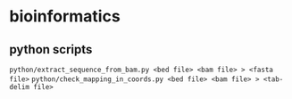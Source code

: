 # bioinformatics
## python scripts
`python/extract_sequence_from_bam.py <bed file> <bam file> > <fasta file>`
`python/check_mapping_in_coords.py <bed file> <bam file> > <tab-delim file>`
